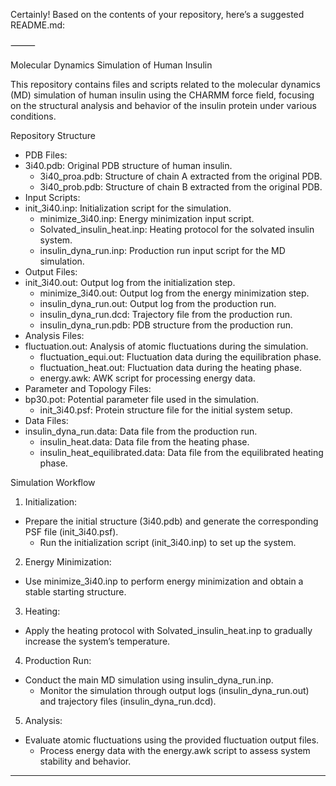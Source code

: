 Certainly! Based on the contents of your repository, here’s a suggested README.md:

⸻

Molecular Dynamics Simulation of Human Insulin

This repository contains files and scripts related to the molecular dynamics (MD) simulation of human insulin using the CHARMM force field, focusing on the structural analysis and behavior of the insulin protein under various conditions.

Repository Structure
-	PDB Files:
  -	3i40.pdb: Original PDB structure of human insulin.
	-	3i40_proa.pdb: Structure of chain A extracted from the original PDB.
	-	3i40_prob.pdb: Structure of chain B extracted from the original PDB.
-	Input Scripts:
  -	init_3i40.inp: Initialization script for the simulation.
	-	minimize_3i40.inp: Energy minimization input script.
	-	Solvated_insulin_heat.inp: Heating protocol for the solvated insulin system.
	-	insulin_dyna_run.inp: Production run input script for the MD simulation.
-	Output Files:
  -	init_3i40.out: Output log from the initialization step.
	-	minimize_3i40.out: Output log from the energy minimization step.
	-	insulin_dyna_run.out: Output log from the production run.
	-	insulin_dyna_run.dcd: Trajectory file from the production run.
	-	insulin_dyna_run.pdb: PDB structure from the production run.
-	Analysis Files:
  -	fluctuation.out: Analysis of atomic fluctuations during the simulation.
	-	fluctuation_equi.out: Fluctuation data during the equilibration phase.
	-	fluctuation_heat.out: Fluctuation data during the heating phase.
	-	energy.awk: AWK script for processing energy data.
-	Parameter and Topology Files:
  -	bp30.pot: Potential parameter file used in the simulation.
	-	init_3i40.psf: Protein structure file for the initial system setup.
-	Data Files:
  -	insulin_dyna_run.data: Data file from the production run.
	-	insulin_heat.data: Data file from the heating phase.
	-	insulin_heat_equilibrated.data: Data file from the equilibrated heating phase.

Simulation Workflow
1. Initialization:
  -	Prepare the initial structure (3i40.pdb) and generate the corresponding PSF file (init_3i40.psf).
	-	Run the initialization script (init_3i40.inp) to set up the system.
2. Energy Minimization:
  -	Use minimize_3i40.inp to perform energy minimization and obtain a stable starting structure.
3. Heating:
  -	Apply the heating protocol with Solvated_insulin_heat.inp to gradually increase the system’s temperature.
4. Production Run:
  -	Conduct the main MD simulation using insulin_dyna_run.inp.
	-	Monitor the simulation through output logs (insulin_dyna_run.out) and trajectory files (insulin_dyna_run.dcd).
5. Analysis:
  -	Evaluate atomic fluctuations using the provided fluctuation output files.
	-	Process energy data with the energy.awk script to assess system stability and behavior.



----------------------------------------------------------------------------------------------------------------------------------------------------------------------------------------------------------------------------------------
